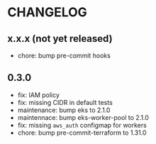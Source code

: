 # CHANGELOG

## x.x.x (not yet released)

* chore: bump pre-commit hooks

## 0.3.0

 * fix: IAM policy
 * fix: missing CIDR in default tests
 * maintenance: bump eks to 2.1.0
 * maintennace: bump eks-worker-pool to 2.1.0
 * fix: missing `aws_auth` configmap for workers
 * chore: bump pre-commit-terraform to 1.31.0

